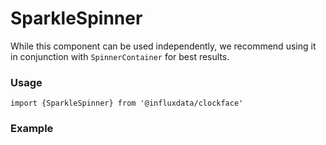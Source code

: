 # SparkleSpinner

While this component can be used independently, we recommend using it in conjunction with `SpinnerContainer` for best results.

### Usage
```tsx
import {SparkleSpinner} from '@influxdata/clockface'
```

### Example
<!-- STORY -->


<!-- STORY HIDE START -->

<!-- STORY HIDE END -->

<!-- PROPS -->

